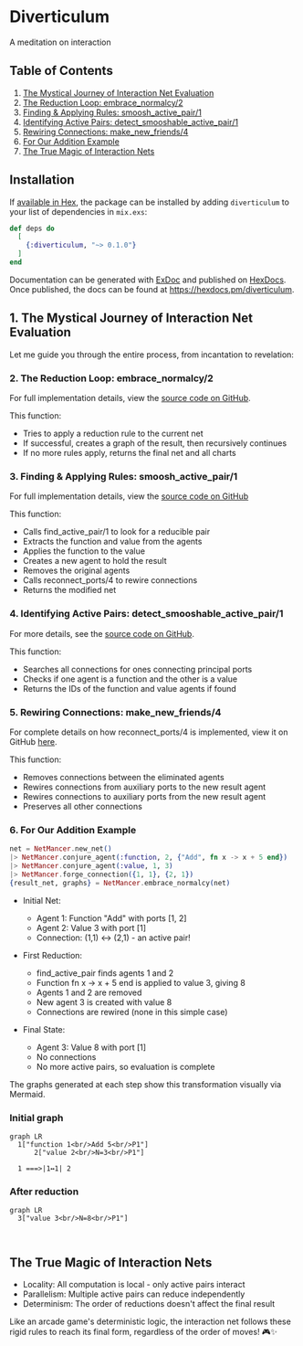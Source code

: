 # Diverticulum

A meditation on interaction

## Table of Contents

1. [The Mystical Journey of Interaction Net Evaluation](#1-the-mystical-journey-of-interaction-net-evaluation)
2. [The Reduction Loop: embrace_normalcy/2](#2-the-reduction-loop-embrace_normalcy2)
3. [Finding & Applying Rules: smoosh_active_pair/1](#3-finding--applying-rules-smoosh_active_pair1)
4. [Identifying Active Pairs: detect_smooshable_active_pair/1](4-identifying-active-pairs-detect_smooshable_active_pair1)
5. [Rewiring Connections: make_new_friends/4](#5-rewiring-connections-make_new_friends4)
6. [For Our Addition Example](#6-for-our-addition-example)
7. [The True Magic of Interaction Nets](#the-true-magic-of-interaction-nets)

## Installation

If [available in Hex](https://hex.pm/docs/publish), the package can be installed
by adding `diverticulum` to your list of dependencies in `mix.exs`:

```elixir
def deps do
  [
    {:diverticulum, "~> 0.1.0"}
  ]
end
```

Documentation can be generated with [ExDoc](https://github.com/```elixir-lang/ex_doc)
and published on [HexDocs](https://hexdocs.pm). Once published, the docs can
be found at <https://hexdocs.pm/diverticulum>.

## 1. The Mystical Journey of Interaction Net Evaluation

Let me guide you through the entire process, from incantation to revelation:

### 2. The Reduction Loop: embrace_normalcy/2

For full implementation details, view the [source code on GitHub](https://github.com/grabcocque/diverticulum/blob/main/lib/net_mancer.ex#L72-L87).

This function:

- Tries to apply a reduction rule to the current net
- If successful, creates a graph of the result, then recursively continues
- If no more rules apply, returns the final net and all charts

### 3. Finding & Applying Rules: smoosh_active_pair/1

For full implementation details, view the [source code on GitHub](https://github.com/grabcocque/diverticulum/blob/main/lib/net_mancer.ex#L89-L143)

This function:

- Calls find_active_pair/1 to look for a reducible pair
- Extracts the function and value from the agents
- Applies the function to the value
- Creates a new agent to hold the result
- Removes the original agents
- Calls reconnect_ports/4 to rewire connections
- Returns the modified net

### 4. Identifying Active Pairs: detect_smooshable_active_pair/1

For more details, see the [source code on GitHub](https://github.com/grabcocque/diverticulum/blob/main/lib/net_mancer.ex#L145-L170).

This function:

- Searches all connections for ones connecting principal ports
- Checks if one agent is a function and the other is a value
- Returns the IDs of the function and value agents if found

### 5. Rewiring Connections: make_new_friends/4

For complete details on how reconnect_ports/4 is implemented, view it on GitHub [here](https://github.com/grabcocque/diverticulum/blob/main/lib/net_mancer.ex#L172-L218).

This function:

- Removes connections between the eliminated agents
- Rewires connections from auxiliary ports to the new result agent
- Rewires connections to auxiliary ports from the new result agent
- Preserves all other connections

### 6. For Our Addition Example

```elixir
net = NetMancer.new_net()
|> NetMancer.conjure_agent(:function, 2, {"Add", fn x -> x + 5 end})
|> NetMancer.conjure_agent(:value, 1, 3)
|> NetMancer.forge_connection({1, 1}, {2, 1})
{result_net, graphs} = NetMancer.embrace_normalcy(net)
```

- Initial Net:
  - Agent 1: Function "Add" with ports [1, 2]
  - Agent 2: Value 3 with port [1]
  - Connection: (1,1) ↔ (2,1) - an active pair!

- First Reduction:
  - find_active_pair finds agents 1 and 2
  - Function fn x -> x + 5 end is applied to value 3, giving 8
  - Agents 1 and 2 are removed
  - New agent 3 is created with value 8
  - Connections are rewired (none in this simple case)

- Final State:
  - Agent 3: Value 8 with port [1]
  - No connections
  - No more active pairs, so evaluation is complete

The graphs generated at each step show this transformation visually via Mermaid.

### Initial graph

```mermaid
graph LR
  1["function 1<br/>Add 5<br/>P1"]
      2["value 2<br/>N=3<br/>P1"]

  1 ===>|1↔1| 2
```

### After reduction

```mermaid
graph LR
  3["value 3<br/>N=8<br/>P1"]

  
```

## The True Magic of Interaction Nets

- Locality: All computation is local - only active pairs interact
- Parallelism: Multiple active pairs can reduce independently
- Determinism: The order of reductions doesn't affect the final result

Like an arcade game's deterministic logic, the interaction net follows these rigid rules to reach its final form, regardless of the order of moves! 🎮✨
